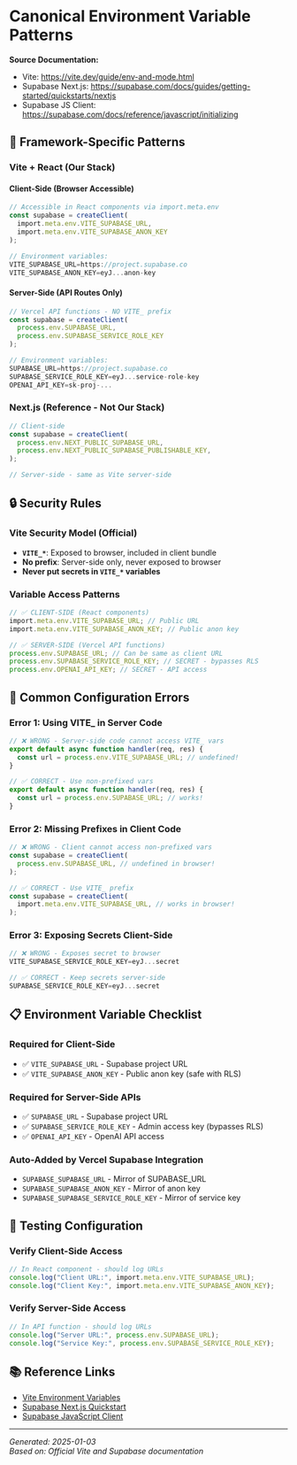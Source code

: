 # Canonical Environment Variable Patterns

**Source Documentation:**

- Vite: https://vite.dev/guide/env-and-mode.html
- Supabase Next.js: https://supabase.com/docs/guides/getting-started/quickstarts/nextjs
- Supabase JS Client: https://supabase.com/docs/reference/javascript/initializing

## 🎯 Framework-Specific Patterns

### **Vite + React (Our Stack)**

#### Client-Side (Browser Accessible)

```typescript
// Accessible in React components via import.meta.env
const supabase = createClient(
  import.meta.env.VITE_SUPABASE_URL,
  import.meta.env.VITE_SUPABASE_ANON_KEY
);

// Environment variables:
VITE_SUPABASE_URL=https://project.supabase.co
VITE_SUPABASE_ANON_KEY=eyJ...anon-key
```

#### Server-Side (API Routes Only)

```typescript
// Vercel API functions - NO VITE_ prefix
const supabase = createClient(
  process.env.SUPABASE_URL,
  process.env.SUPABASE_SERVICE_ROLE_KEY
);

// Environment variables:
SUPABASE_URL=https://project.supabase.co
SUPABASE_SERVICE_ROLE_KEY=eyJ...service-role-key
OPENAI_API_KEY=sk-proj-...
```

### **Next.js (Reference - Not Our Stack)**

```typescript
// Client-side
const supabase = createClient(
  process.env.NEXT_PUBLIC_SUPABASE_URL,
  process.env.NEXT_PUBLIC_SUPABASE_PUBLISHABLE_KEY,
);

// Server-side - same as Vite server-side
```

## 🔒 Security Rules

### **Vite Security Model (Official)**

- **`VITE_*`**: Exposed to browser, included in client bundle
- **No prefix**: Server-side only, never exposed to browser
- **Never put secrets in `VITE_*` variables**

### **Variable Access Patterns**

```typescript
// ✅ CLIENT-SIDE (React components)
import.meta.env.VITE_SUPABASE_URL; // Public URL
import.meta.env.VITE_SUPABASE_ANON_KEY; // Public anon key

// ✅ SERVER-SIDE (Vercel API functions)
process.env.SUPABASE_URL; // Can be same as client URL
process.env.SUPABASE_SERVICE_ROLE_KEY; // SECRET - bypasses RLS
process.env.OPENAI_API_KEY; // SECRET - API access
```

## 🚨 Common Configuration Errors

### **Error 1: Using VITE\_ in Server Code**

```typescript
// ❌ WRONG - Server-side code cannot access VITE_ vars
export default async function handler(req, res) {
  const url = process.env.VITE_SUPABASE_URL; // undefined!
}

// ✅ CORRECT - Use non-prefixed vars
export default async function handler(req, res) {
  const url = process.env.SUPABASE_URL; // works!
}
```

### **Error 2: Missing Prefixes in Client Code**

```typescript
// ❌ WRONG - Client cannot access non-prefixed vars
const supabase = createClient(
  process.env.SUPABASE_URL, // undefined in browser!
);

// ✅ CORRECT - Use VITE_ prefix
const supabase = createClient(
  import.meta.env.VITE_SUPABASE_URL, // works in browser!
);
```

### **Error 3: Exposing Secrets Client-Side**

```typescript
// ❌ WRONG - Exposes secret to browser
VITE_SUPABASE_SERVICE_ROLE_KEY=eyJ...secret

// ✅ CORRECT - Keep secrets server-side
SUPABASE_SERVICE_ROLE_KEY=eyJ...secret
```

## 📋 Environment Variable Checklist

### **Required for Client-Side**

- ✅ `VITE_SUPABASE_URL` - Supabase project URL
- ✅ `VITE_SUPABASE_ANON_KEY` - Public anon key (safe with RLS)

### **Required for Server-Side APIs**

- ✅ `SUPABASE_URL` - Supabase project URL
- ✅ `SUPABASE_SERVICE_ROLE_KEY` - Admin access key (bypasses RLS)
- ✅ `OPENAI_API_KEY` - OpenAI API access

### **Auto-Added by Vercel Supabase Integration**

- `SUPABASE_SUPABASE_URL` - Mirror of SUPABASE_URL
- `SUPABASE_SUPABASE_ANON_KEY` - Mirror of anon key
- `SUPABASE_SUPABASE_SERVICE_ROLE_KEY` - Mirror of service key

## 🧪 Testing Configuration

### **Verify Client-Side Access**

```typescript
// In React component - should log URLs
console.log("Client URL:", import.meta.env.VITE_SUPABASE_URL);
console.log("Client Key:", import.meta.env.VITE_SUPABASE_ANON_KEY);
```

### **Verify Server-Side Access**

```typescript
// In API function - should log URLs
console.log("Server URL:", process.env.SUPABASE_URL);
console.log("Service Key:", process.env.SUPABASE_SERVICE_ROLE_KEY);
```

## 📚 Reference Links

- [Vite Environment Variables](https://vite.dev/guide/env-and-mode.html)
- [Supabase Next.js Quickstart](https://supabase.com/docs/guides/getting-started/quickstarts/nextjs)
- [Supabase JavaScript Client](https://supabase.com/docs/reference/javascript/initializing)

---

_Generated: 2025-01-03_  
_Based on: Official Vite and Supabase documentation_
